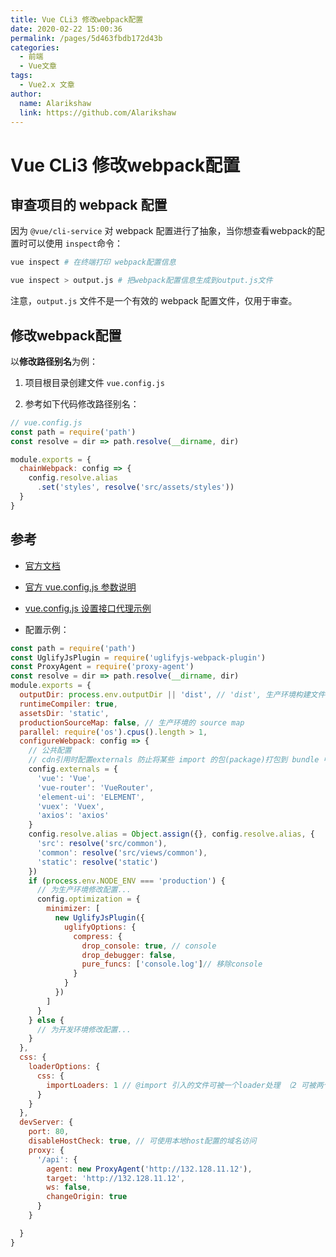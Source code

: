 ```yaml
---
title: Vue CLi3 修改webpack配置
date: 2020-02-22 15:00:36
permalink: /pages/5d463fbdb172d43b
categories: 
  - 前端
  - Vue文章
tags: 
  - Vue2.x 文章
author: 
  name: Alarikshaw
  link: https://github.com/Alarikshaw
---
```

# Vue CLi3 修改webpack配置

## 审查项目的 webpack 配置

因为 `@vue/cli-service` 对 webpack 配置进行了抽象，当你想查看webpack的配置时可以使用 `inspect`命令：
<!-- more -->
```sh
vue inspect # 在终端打印 webpack配置信息
```

```sh
vue inspect > output.js # 把webpack配置信息生成到output.js文件
```

注意，`output.js` 文件不是一个有效的 webpack 配置文件，仅用于审查。



## 修改webpack配置

以**修改路径别名**为例：

1. 项目根目录创建文件 `vue.config.js`

2. 参考如下代码修改路径别名：

```js
// vue.config.js
const path = require('path')
const resolve = dir => path.resolve(__dirname, dir)

module.exports = {
  chainWebpack: config => {
    config.resolve.alias
      .set('styles', resolve('src/assets/styles'))
  }
}
```



## 参考

* [官方文档](https://cli.vuejs.org/zh/guide/webpack.html)
* [官方 vue.config.js 参数说明](https://cli.vuejs.org/zh/config/#vue-config-js)
* [vue.config.js 设置接口代理示例](https://github.com/ustbhuangyi/vue-music/blob/master/vue.config.js)

* 配置示例：

```js
const path = require('path')
const UglifyJsPlugin = require('uglifyjs-webpack-plugin')
const ProxyAgent = require('proxy-agent')
const resolve = dir => path.resolve(__dirname, dir)
module.exports = {
  outputDir: process.env.outputDir || 'dist', // 'dist', 生产环境构建文件的目录
  runtimeCompiler: true,
  assetsDir: 'static',
  productionSourceMap: false, // 生产环境的 source map
  parallel: require('os').cpus().length > 1,
  configureWebpack: config => {
    // 公共配置
    // cdn引用时配置externals 防止将某些 import 的包(package)打包到 bundle 中，而是在运行时(runtime)再去从外部获取这些扩展依赖
    config.externals = {
      'vue': 'Vue',
      'vue-router': 'VueRouter',
      'element-ui': 'ELEMENT',
      'vuex': 'Vuex',
      'axios': 'axios'
    }
    config.resolve.alias = Object.assign({}, config.resolve.alias, {
      'src': resolve('src/common'),
      'common': resolve('src/views/common'),
      'static': resolve('static')
    })
    if (process.env.NODE_ENV === 'production') {
      // 为生产环境修改配置...
      config.optimization = {
        minimizer: [
          new UglifyJsPlugin({
            uglifyOptions: {
              compress: {
                drop_console: true, // console
                drop_debugger: false,
                pure_funcs: ['console.log']// 移除console
              }
            }
          })
        ]
      }
    } else {
      // 为开发环境修改配置...
    }
  },
  css: {
    loaderOptions: {
      css: {
        importLoaders: 1 // @import 引入的文件可被一个loader处理 （2 可被两个loader处理）
      }
    }
  },
  devServer: {
    port: 80,
    disableHostCheck: true, // 可使用本地host配置的域名访问
    proxy: {
      '/api': {
        agent: new ProxyAgent('http://132.128.11.12'),
        target: 'http://132.128.11.12',
        ws: false,
        changeOrigin: true
      }
    }

  }
}
```

